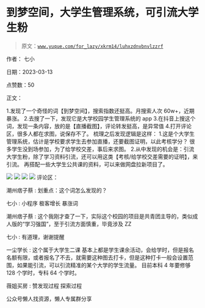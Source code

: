# 到梦空间，大学生管理系统，可引流大学生粉

> 原文：[`www.yuque.com/for_lazy/xkrm14/luhxzdnvbnvlzzrf`](https://www.yuque.com/for_lazy/xkrm14/luhxzdnvbnvlzzrf)



作者： 七小



日期：2023-03-13



点赞数：50



正文：



1.发现了一个奇怪的词【到梦空间】，搜索指数还挺高。月搜索人次 60w+，近期暴涨。 2.去搜了一下，发现它是大学校园学生管理系统的 app 3.在抖音上搜这个词，发现一条内容，放的是【直播截图】，评论转发挺高，是异常值 4.打开评论区，很多人都在求图，说保存不了。 梳理之后发现逻辑是这样： 1.这是个大学生管理系统，估计是学校要求学生去参加直播，还要截图证明，以此考核学分？ 很多学生没到场参加，为了给学校交差，事后来求图。 2.从中发现的机会是：引流大学生粉，除了学习资料引流，还可以用这类【考核/给学校交差需要的证明】，来引流。 再搭配一些大学生公共课的资料，可以来做网盘拉新项目了。



![](img/6a0a561e014753a0c8ca89ee6e60b6c4.png)  <ne-p id="u7295f40e" data-lake-id="u7295f40e">![](img/9fea57be1d218fb97066846c52e9d29f.png)  <ne-p id="uc48ee3a0" data-lake-id="uc48ee3a0">![](img/5ceb43c96aebe4421dc582f7d39cd9df.png)  <ne-p id="u0df30088" data-lake-id="u0df30088">![](img/ecd1352ff0cac7a4fdc9fa291275e6b1.png)  <ne-p id="u8176cd27" data-lake-id="u8176cd27">评论区：



潮州痞子蔡 : 划重点：这个词怎么发现的？



七小 : 小程序 极客增长 暴涨词



潮州痞子蔡 : 这个我刚才查了一下，实际这个校园的项目是共青团主导的，类似成人版的“学习强国”，至于引流方面慎重，毕竟涉及 ZZ



七小 : 有道理，谢谢提醒



一尘学长 : 这个属于大学生二课 基本上都是学生课余活动，会给学时，但是报名名额有限，或者报名了不去，就需要这种图去打卡，但是这种打卡一般会设置范围，如果能引流，可以引流精准的某个大学的学生流量。 目前本科 4 年要修够 128 个学时，专科 64 个学时。



薇姐买房 : 赞发现过程 探索过程



公众号懒人找资源，懒人专属群分享

</ne-p></ne-p></ne-p></ne-p>